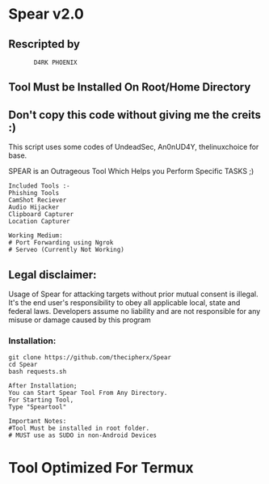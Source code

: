 # Spear v2.0
## Rescripted by
           D4RK PHOENIX
## Tool Must be Installed On Root/Home Directory
## Don't copy this code without giving me the creits :) 
This script uses some codes of UndeadSec, An0nUD4Y, thelinuxchoice for base.


SPEAR is an Outrageous Tool Which Helps you Perform Specific TASKS ;)
```
Included Tools :-
Phishing Tools
CamShot Reciever
Audio Hijacker
Clipboard Capturer
Location Capturer
```
```
Working Medium:
# Port Forwarding using Ngrok
# Serveo (Currently Not Working)
```
## Legal disclaimer:
Usage of Spear for attacking targets without prior mutual consent is illegal. It's the end user's responsibility to obey all applicable local, state and federal laws. Developers assume no liability and are not responsible for any misuse or damage caused by this program 

### Installation:
```
git clone https://github.com/thecipherx/Spear
cd Spear
bash requests.sh
```
```
After Installation;
You can Start Spear Tool From Any Directory.
For Starting Tool, 
Type "Speartool"
```
```
Important Notes:
#Tool Must be installed in root folder.
# MUST use as SUDO in non-Android Devices
```
# Tool Optimized For Termux



